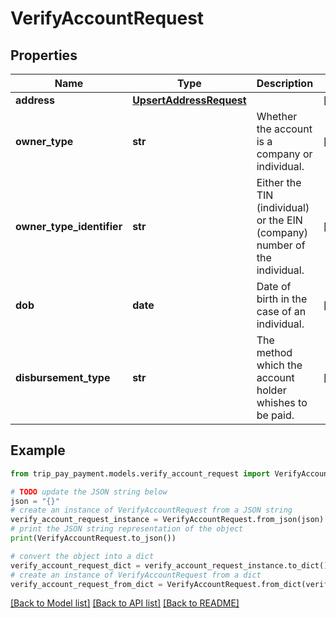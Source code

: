 # VerifyAccountRequest


## Properties

Name | Type | Description | Notes
------------ | ------------- | ------------- | -------------
**address** | [**UpsertAddressRequest**](UpsertAddressRequest.md) |  | [optional] 
**owner_type** | **str** | Whether the account is a company or individual. | [optional] 
**owner_type_identifier** | **str** | Either the TIN (individual) or the EIN (company) number of the individual. | [optional] 
**dob** | **date** | Date of birth in the case of an individual. | [optional] 
**disbursement_type** | **str** | The method which the account holder whishes to be paid. | [optional] 

## Example

```python
from trip_pay_payment.models.verify_account_request import VerifyAccountRequest

# TODO update the JSON string below
json = "{}"
# create an instance of VerifyAccountRequest from a JSON string
verify_account_request_instance = VerifyAccountRequest.from_json(json)
# print the JSON string representation of the object
print(VerifyAccountRequest.to_json())

# convert the object into a dict
verify_account_request_dict = verify_account_request_instance.to_dict()
# create an instance of VerifyAccountRequest from a dict
verify_account_request_from_dict = VerifyAccountRequest.from_dict(verify_account_request_dict)
```
[[Back to Model list]](../README.md#documentation-for-models) [[Back to API list]](../README.md#documentation-for-api-endpoints) [[Back to README]](../README.md)


